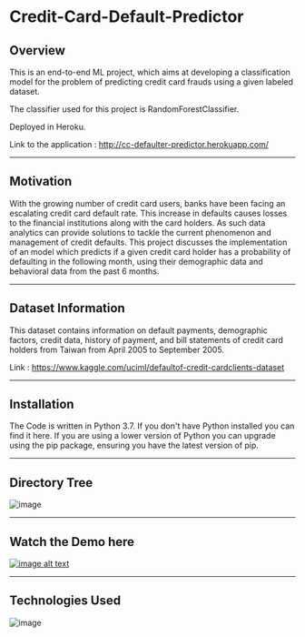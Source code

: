 # Credit-Card-Default-Predictor

## Overview

This is an end-to-end ML project, which aims at developing a classification model for the problem of predicting credit card frauds using a given labeled dataset.

The classifier used for this project is RandomForestClassifier.

Deployed in Heroku.

Link to the application : http://cc-defaulter-predictor.herokuapp.com/
*****************************

## Motivation

With the growing number of credit card users, banks have been facing an escalating credit card default rate. This increase in defaults causes losses to the 
financial institutions along with the card holders. As such data analytics can provide solutions to tackle the current phenomenon and management of credit 
defaults. This project discusses the implementation of an model which predicts if a given credit card
holder has a probability of defaulting in the following month, using their demographic data and
behavioral data from the past 6 months.
**********************************

## Dataset Information
This dataset contains information on default payments, demographic factors, credit data, history of payment, and bill statements of credit card holders
from Taiwan from April 2005 to September 2005.

Link : https://www.kaggle.com/uciml/defaultof-credit-cardclients-dataset
******************************


## Installation
The Code is written in Python 3.7. If you don't have Python installed you can find it here. If you are using a lower version of Python you can upgrade using 
the pip package, ensuring you have the latest version of pip. 

*****************************

## Directory Tree

![image](https://user-images.githubusercontent.com/77207245/198942914-1cae980d-c9db-44b3-9517-23a5d59d76f7.png)

****************************************
## Watch the Demo here
[![image alt text](https://user-images.githubusercontent.com/77207245/198889458-fbcc7f7f-6026-496d-b951-cb5608b2afb0.PNG)](https://youtu.be/qoK7PvW3wsE)


***********************************************
## Technologies Used

![image](https://user-images.githubusercontent.com/77207245/198870009-95368c87-f4b5-44cd-8385-c2ae7e81e992.png)








